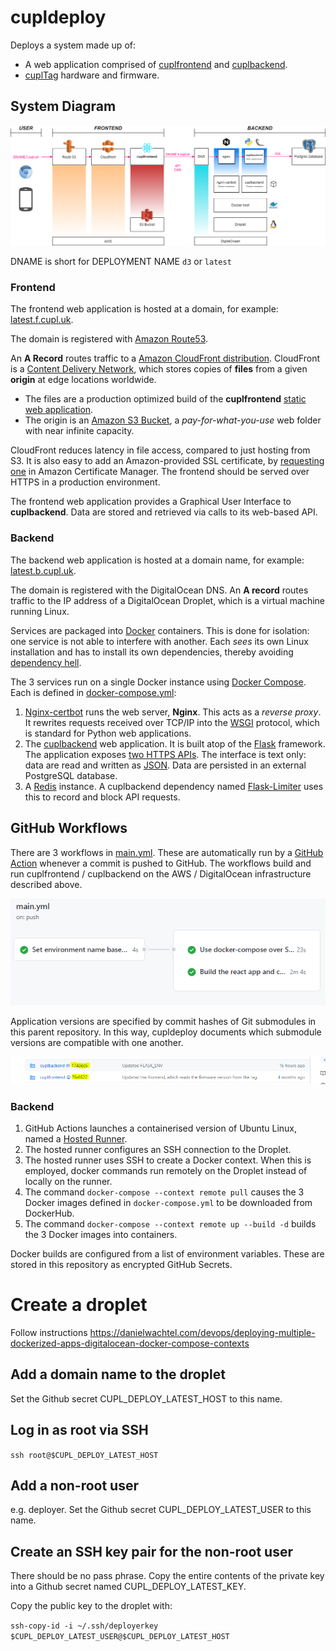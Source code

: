 # cupldeploy

Deploys a system made up of:

* A web application comprised of [cuplfrontend](https://github.com/cuplsensor/cuplfrontend) and [cuplbackend](https://github.com/cuplsensor/cuplbackend).
* [cuplTag](https://github.com/cuplsensor/cupltag) hardware and firmware.

## System Diagram 

![Diagram showing cuplfrontend cuplbackend and the database](docs/cupldeploy_system_diagram.png)

DNAME is short for DEPLOYMENT NAME `d3` or `latest`

### Frontend

The frontend web application is hosted at a domain, for example: [latest.f.cupl.uk](https://latest.f.cupl.uk). 

The domain is registered with [Amazon Route53](https://docs.aws.amazon.com/route53/?id=docs_gateway). 

An **A Record** routes traffic to a [Amazon CloudFront distribution](https://docs.aws.amazon.com/AmazonCloudFront/latest/DeveloperGuide/distribution-working-with.html). CloudFront is a [Content Delivery Network](https://en.wikipedia.org/wiki/Content_delivery_network), which stores copies of **files** from a given **origin** at edge locations worldwide. 

* The files are a production optimized build of the **cuplfrontend** [static web application](https://en.wikipedia.org/wiki/Static_web_page). 
* The origin is an [Amazon S3 Bucket](https://aws.amazon.com/s3/), a *pay-for-what-you-use* web folder with near infinite capacity.

CloudFront reduces latency in file access, compared to just hosting from S3. It is also easy to add an Amazon-provided SSL certificate, by [requesting one](https://aws.amazon.com/premiumsupport/knowledge-center/install-ssl-cloudfront/) in Amazon Certificate Manager. The frontend should be served over HTTPS in a production environment. 

The frontend web application provides a Graphical User Interface to **cuplbackend**. Data are stored and retrieved via calls to its web-based API.

### Backend

The backend web application is hosted at a domain name, for example: [latest.b.cupl.uk](https://latest.b.cupl.uk). 

The domain is registered with the DigitalOcean DNS. An **A record** routes traffic to the IP address of a DigitalOcean Droplet, which is a virtual machine running Linux. 

Services are packaged into [Docker](https://en.wikipedia.org/wiki/Docker_(software)) containers. This is done for isolation: one service is not able to interfere with another. Each *sees* its own Linux installation and has to install its own dependencies, thereby avoiding [dependency hell](https://en.wikipedia.org/wiki/Dependency_hell). 

The 3 services run on a single Docker instance using [Docker Compose](https://docs.docker.com/compose/).  Each is defined in [docker-compose.yml](docker-compose.yml):

1. [Nginx-certbot](https://hub.docker.com/r/staticfloat/nginx-certbot/) runs the web server, **Nginx**. This acts as a *reverse proxy*. It rewrites requests received over TCP/IP into the [WSGI](https://en.wikipedia.org/wiki/Web_Server_Gateway_Interface) protocol, which is standard for Python web applications.
2. The [cuplbackend](https://hub.docker.com/r/cupl/backend) web application. It is built atop of the [Flask](https://flask.palletsprojects.com/en/1.1.x/) framework. The application exposes [two HTTPS APIs](https://cupl.readthedocs.io/projects/backend/en/latest/docs/api/index.html). The interface is text only: data are read and written as [JSON](https://en.wikipedia.org/wiki/JSON). Data are persisted in an external PostgreSQL database.
3. A [Redis](https://hub.docker.com/_/redis) instance. A cuplbackend dependency named [Flask-Limiter](https://flask-limiter.readthedocs.io/en/stable/) uses this to record and block API requests. 

## GitHub Workflows

There are 3 workflows in [main.yml](.github/workflows/main.yml). These are automatically run by a [GitHub Action](https://github.com/features/actions) whenever a commit is pushed to GitHub. The workflows build and run cuplfrontend / cuplbackend on the AWS / DigitalOcean infrastructure described above. 

![GitHub Workflows](docs/ghworkflows.png)

Application versions are specified by commit hashes of Git submodules in this parent repository. In this way, cupldeploy documents which submodule versions are compatible with one another.

![GitHub Submodules](docs/ghsubmodules.png)

### Backend

1. GitHub Actions launches a containerised version of Ubuntu Linux, named a [Hosted Runner](https://docs.github.com/en/actions/using-github-hosted-runners/about-github-hosted-runners#supported-runners-and-hardware-resources).
2. The hosted runner configures an SSH connection to the Droplet.
3. The hosted runner uses SSH to create a Docker context. When this is employed, docker commands run remotely on the Droplet instead of locally on the runner.
4. The command ``docker-compose --context remote pull`` causes the 3 Docker images defined in ``docker-compose.yml`` to be downloaded from DockerHub.
5. The command ``docker-compose --context remote up --build -d`` builds the 3 Docker images into containers. 
 
Docker builds are configured from a list of environment variables. These are stored in this repository as encrypted GitHub Secrets.

# Create a droplet
Follow instructions https://danielwachtel.com/devops/deploying-multiple-dockerized-apps-digitalocean-docker-compose-contexts

## Add a domain name to the droplet
Set the Github secret CUPL_DEPLOY_LATEST_HOST to this name.

## Log in as root via SSH
```ssh root@$CUPL_DEPLOY_LATEST_HOST```

## Add a non-root user
e.g. deployer. Set the Github secret CUPL_DEPLOY_LATEST_USER to this name.

## Create an SSH key pair for the non-root user
There should be no pass phrase. Copy the entire contents of the private key into a Github secret named CUPL_DEPLOY_LATEST_KEY. 

Copy the public key to the droplet with: 

```ssh-copy-id -i ~/.ssh/deployerkey $CUPL_DEPLOY_LATEST_USER@$CUPL_DEPLOY_LATEST_HOST```





